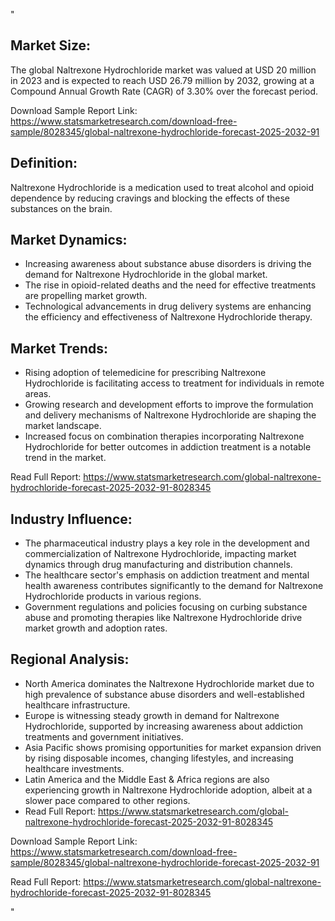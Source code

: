 "<html>
<h2>Market Size:</h2>
<p>The global Naltrexone Hydrochloride market was valued at USD 20 million in 2023 and is expected to reach USD 26.79 million by 2032, growing at a Compound Annual Growth Rate (CAGR) of 3.30% over the forecast period.</p>
<p>Download Sample Report Link: <a href='https://www.statsmarketresearch.com/download-free-sample/8028345/global-naltrexone-hydrochloride-forecast-2025-2032-91'>https://www.statsmarketresearch.com/download-free-sample/8028345/global-naltrexone-hydrochloride-forecast-2025-2032-91</a> </p>

<h2>Definition:</h2>
<p>Naltrexone Hydrochloride is a medication used to treat alcohol and opioid dependence by reducing cravings and blocking the effects of these substances on the brain.</p>

<h2>Market Dynamics:</h2>
<ul>
<li>Increasing awareness about substance abuse disorders is driving the demand for Naltrexone Hydrochloride in the global market.</li>
<li>The rise in opioid-related deaths and the need for effective treatments are propelling market growth.</li>
<li>Technological advancements in drug delivery systems are enhancing the efficiency and effectiveness of Naltrexone Hydrochloride therapy.</li>
</ul>

<h2>Market Trends:</h2>
<ul>
<li>Rising adoption of telemedicine for prescribing Naltrexone Hydrochloride is facilitating access to treatment for individuals in remote areas.</li>
<li>Growing research and development efforts to improve the formulation and delivery mechanisms of Naltrexone Hydrochloride are shaping the market landscape.</li>
<li>Increased focus on combination therapies incorporating Naltrexone Hydrochloride for better outcomes in addiction treatment is a notable trend in the market.</li>
</ul>
<p>Read Full Report: <a href='https://www.statsmarketresearch.com/global-naltrexone-hydrochloride-forecast-2025-2032-91-8028345'>https://www.statsmarketresearch.com/global-naltrexone-hydrochloride-forecast-2025-2032-91-8028345</a></p>

<h2>Industry Influence:</h2>
<ul>
<li>The pharmaceutical industry plays a key role in the development and commercialization of Naltrexone Hydrochloride, impacting market dynamics through drug manufacturing and distribution channels.</li>
<li>The healthcare sector's emphasis on addiction treatment and mental health awareness contributes significantly to the demand for Naltrexone Hydrochloride products in various regions.</li>
<li>Government regulations and policies focusing on curbing substance abuse and promoting therapies like Naltrexone Hydrochloride drive market growth and adoption rates.</li>
</ul>

<h2>Regional Analysis:</h2>
<ul>
<li>North America dominates the Naltrexone Hydrochloride market due to high prevalence of substance abuse disorders and well-established healthcare infrastructure.</li>
<li>Europe is witnessing steady growth in demand for Naltrexone Hydrochloride, supported by increasing awareness about addiction treatments and government initiatives.</li>
<li>Asia Pacific shows promising opportunities for market expansion driven by rising disposable incomes, changing lifestyles, and increasing healthcare investments.</li>
<li>Latin America and the Middle East & Africa regions are also experiencing growth in Naltrexone Hydrochloride adoption, albeit at a slower pace compared to other regions.</li>
<li>Read Full Report: <a href='https://www.statsmarketresearch.com/global-naltrexone-hydrochloride-forecast-2025-2032-91-8028345'>https://www.statsmarketresearch.com/global-naltrexone-hydrochloride-forecast-2025-2032-91-8028345</a></li>
</ul>

<p>Download Sample Report Link: <a href='https://www.statsmarketresearch.com/download-free-sample/8028345/global-naltrexone-hydrochloride-forecast-2025-2032-91'>https://www.statsmarketresearch.com/download-free-sample/8028345/global-naltrexone-hydrochloride-forecast-2025-2032-91</a></p>

<p>Read Full Report: <a href='https://www.statsmarketresearch.com/global-naltrexone-hydrochloride-forecast-2025-2032-91-8028345'>https://www.statsmarketresearch.com/global-naltrexone-hydrochloride-forecast-2025-2032-91-8028345</a></p>
</html>"
